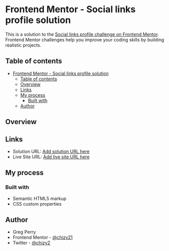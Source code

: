 # Frontend Mentor - Social links profile solution

This is a solution to the [Social links profile challenge on Frontend Mentor](https://www.frontendmentor.io/challenges/social-links-profile-UG32l9m6dQ). Frontend Mentor challenges help you improve your coding skills by building realistic projects.

## Table of contents

- [Frontend Mentor - Social links profile solution](#frontend-mentor---social-links-profile-solution)
  - [Table of contents](#table-of-contents)
  - [Overview](#overview)
  - [Links](#links)
  - [My process](#my-process)
    - [Built with](#built-with)
  - [Author](#author)

## Overview

## Links

- Solution URL: [Add solution URL here](https://github.com/chizy21/recipie-page-main)
- Live Site URL: [Add live site URL here](https://friendly-empanada-99b051.netlify.app//)

## My process

### Built with

- Semantic HTML5 markup
- CSS custom properties

## Author

- Greg Perry
- Frontend Mentor - [@chizy21](https://www.frontendmentor.io/profile/chizy21)
- Twitter - [@chizy2](https://www.twitter.com/chizy2)
